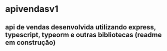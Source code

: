 ﻿# apivendasv1
 ## api de vendas desenvolvida utilizando express, typescript, typeorm e outras bibliotecas (readme em construção)
